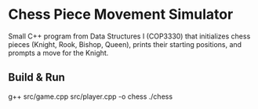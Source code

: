 # Chess Piece Movement Simulator

Small C++ program from Data Structures I (COP3330) that initializes chess pieces (Knight, Rook, Bishop, Queen),
prints their starting positions, and prompts a move for the Knight.

## Build & Run
g++ src/game.cpp src/player.cpp -o chess
./chess


